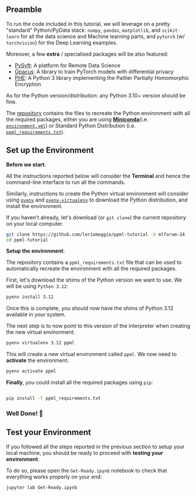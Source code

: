 ## Preamble

To run the code included in this tutorial, we will leverage on a pretty "standard" Python/PyData stack:
`numpy`, `pandas`, `matplotlib`, and `scikit-learn` for all the data science and Machine learning parts,
and `pytorch` (w/ `torchvision`) for the Deep Learning examples.

Moreover, a few **extra** / specialised packages will be also featured:
- [PySyft](https://github.com/OpenMined/PySyft): A platform for Remote Data Science
- [Opacus](https://opacus.ai): A library to train PyTorch models with differential privacy
- [PHE](https://pypi.org/project/phe/): A Python 3 library implementing the Paillier Partially Homomorphic Encryption

As for the Python version/distribution: any Python 3.10+ version should be fine.

The [repository](http://github.com/leriomaggio/ppml-tutorial) contains the files to
recreate the Python environment with all the required packages, either you are using [**Miniconda**](https://docs.anaconda.com/free/miniconda/index.html)(i.e. [`environment.yml`](http://github.com/leriomaggio/ppml-tutorial/environment.yml)) or 
Standard Python Distribution (i.e. [`ppml_requirements.txt`](http://github.com/leriomaggio/ppml-tutorial/ppml_requirements.txt)).

## Set up the Environment

**Before we start**:

All the instructions reported below will consider the **Terminal**
and hence the command-line interface to run all the commands.

Similarly, instructions to create the Python virtual environment will consider using 
[`pyenv`](https://github.com/pyenv/pyenv) and [`pyenv-virtualenv`](https://github.com/pyenv/pyenv-virtualenv)
to download the Python distribution, and install the environment.

If you haven't already, let's download (or `git clone`) the current repository on your local computer.

```bash
git clone https://github.com/leriomaggio/ppml-tutorial -b mlforum-24
cd ppml-tutorial
```

**Setup the environment**:

The repository contains a `ppml_requirements.txt` file that can be used to automatically recreate the
environment with all the required packages.

First, let's download the shims of the Python version we want to use. We will be using `Python 3.12`:


```bash
pyenv install 3.12
```

Once this is complete, you should now have the shims of Python 3.12 available in your system. 

The next step is to now point to this version of the interpreter when creating the new virtual environment. 

```bash
pyenv virtualenv 3.12 ppml
```

This will create a new virtual environment called `ppml`. We now need to **activate** the environment:

```bash
pyenv activate ppml
```

**Finally**, you could install all the required packages using `pip`:

```bash

pip install -f ppml_requirements.txt
```

### Well Done! 🎉

## Test your Environment

If you followed all the steps reported in the previous section to setup your local machine, you should be ready to 
proceed with **testing your environment**.

To do so, please open the `Get-Ready.ipynb` notebook to check that everything works properly on your end:

```bash
jupyter lab Get-Ready.ipynb
```